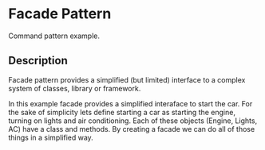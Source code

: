 # Facade Pattern 

Command pattern example.

## Description
Facade pattern provides a simplified (but limited) interface to a complex system of classes, library or framework. 

In this example facade provides a simplified interaface to start the car. For the sake of simplicity lets define starting a car as starting the engine, turning on lights and air conditioning. Each of these objects (Engine, Lights, AC) have a class and methods. By creating a facade we can do all of those things in a simplified way.

